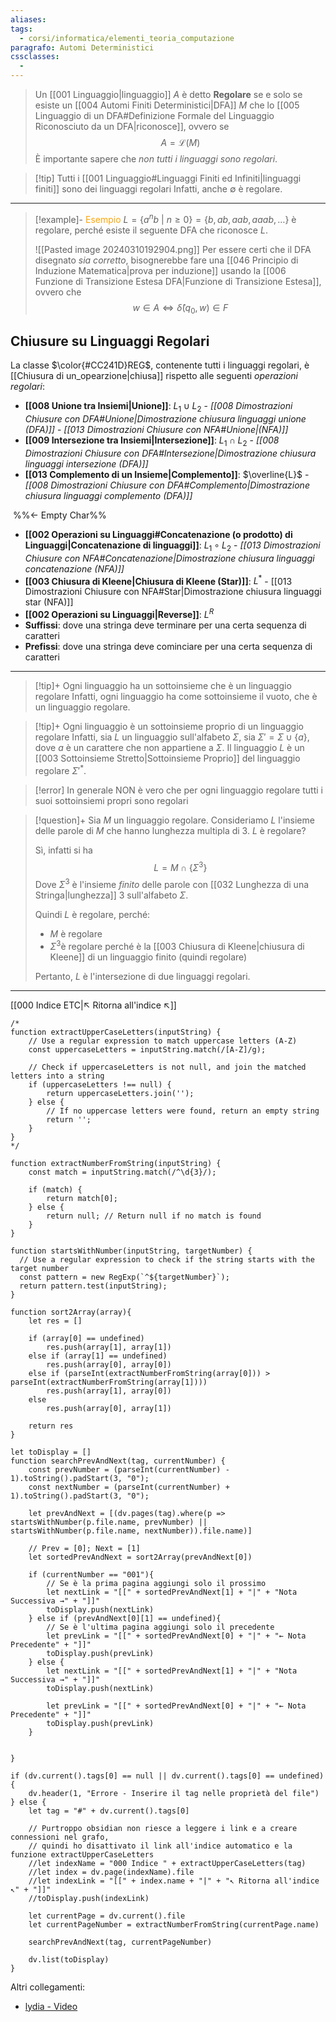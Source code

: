 ```yaml
---
aliases: 
tags:
  - corsi/informatica/elementi_teoria_computazione
paragrafo: Automi Deterministici
cssclasses:
  - 
---
```

>Un [[001 Linguaggio|linguaggio]] $A$ è detto **Regolare** se e solo se esiste un [[004 Automi Finiti Deterministici|DFA]] $M$ che lo [[005 Linguaggio di un DFA#Definizione Formale del Linguaggio Riconosciuto da un DFA|riconosce]], ovvero se $$A=\mathcal{L}(M)$$
>È importante sapere che *non tutti i linguaggi sono regolari*.

> [!tip] Tutti i [[001 Linguaggio#Linguaggi Finiti ed Infiniti|linguaggi finiti]] sono dei linguaggi regolari
> Infatti, anche $\emptyset$ è regolare.

---

> [!example]- <font color="orange">Esempio</font>
>$L=\{a^nb\ |\ n\geq0\}=\{b,ab,aab,aaab,\dots\}$ è regolare, perché esiste il seguente DFA che riconosce $L$.
>
>![[Pasted image 20240310192904.png]]
>Per essere certi che il DFA disegnato *sia corretto*, bisognerebbe fare una [[046 Principio di Induzione Matematica|prova per induzione]] usando la [[006 Funzione di Transizione Estesa DFA|Funzione di Transizione Estesa]], ovvero che $$w\in A\Leftrightarrow \hat\delta(q_0,w)\in F$$

## Chiusure su Linguaggi Regolari
La classe $\color{#CC241D}REG$, contenente tutti i linguaggi regolari, è [[Chiusura di un_opearzione|chiusa]] rispetto alle seguenti *operazioni regolari*:
- **[[008 Unione tra Insiemi|Unione]]**: $L_1\cup L_2$ - *[[008 Dimostrazioni Chiusure con DFA#Unione|Dimostrazione chiusura linguaggi unione (DFA)]]* - *[[013 Dimostrazioni Chiusure con NFA#Unione|(NFA)]]*
- **[[009 Intersezione tra Insiemi|Intersezione]]**: $L_1\cap L_2$ - *[[008 Dimostrazioni Chiusure con DFA#Intersezione|Dimostrazione chiusura linguaggi intersezione (DFA)]]*
- **[[013 Complemento di un Insieme|Complemento]]**: $\overline{L}$ - *[[008 Dimostrazioni Chiusure con DFA#Complemento|Dimostrazione chiusura linguaggi complemento (DFA)]]*

‎ %%← Empty Char%%

- **[[002 Operazioni su Linguaggi#Concatenazione (o prodotto) di Linguaggi|Concatenazione di linguaggi]]**: $L_1\circ L_2$ - *[[013 Dimostrazioni Chiusure con NFA#Concatenazione|Dimostrazione chiusura linguaggi concatenazione (NFA)]]*
- **[[003 Chiusura di Kleene|Chiusura di Kleene (Star)]]**: $L^*$ - [[013 Dimostrazioni Chiusure con NFA#Star|Dimostrazione chiusura linguaggi star (NFA)]]
- **[[002 Operazioni su Linguaggi|Reverse]]**: $L^R$
- **Suffissi**: dove una stringa deve terminare per una certa sequenza di caratteri
- **Prefissi**: dove una stringa deve cominciare per una certa sequenza di caratteri

---
> [!tip]+ Ogni linguaggio ha un sottoinsieme che è un linguaggio regolare
> Infatti, ogni linguaggio ha come sottoinsieme il vuoto, che è un linguaggio regolare.

> [!tip]+ Ogni linguaggio è un sottoinsieme proprio di un linguaggio regolare
> Infatti, sia $L$ un linguaggio sull'alfabeto $\Sigma$, sia $\Sigma'=\Sigma\cup\{a\}$, dove $a$ è un carattere che non appartiene a $\Sigma$. 
> Il linguaggio $L$ è un [[003 Sottoinsieme Stretto|Sottoinsieme Proprio]] del linguaggio regolare $\Sigma'^*$.

> [!error] In generale NON è vero che per ogni linguaggio regolare tutti i suoi sottoinsiemi propri sono regolari


> [!question]+ Sia $M$ un linguaggio regolare. Consideriamo $L$ l'insieme delle parole di $M$ che hanno lunghezza multipla di 3. $L$ è regolare?
>
>
>Sì, infatti si ha $$L=M\cap \{\Sigma^3\}$$
>Dove $\Sigma^3$ è l'insieme *finito* delle parole con [[032 Lunghezza di una Stringa|lunghezza]] 3 sull'alfabeto $\Sigma$.
>
>Quindi $L$ è regolare, perché:
>- $M$ è regolare
>- $\Sigma^3$è regolare perché è la [[003 Chiusura di Kleene|chiusura di Kleene]] di un linguaggio finito (quindi regolare)
>
>Pertanto, $L$ è l'intersezione di due linguaggi regolari.


___
[[000 Indice ETC|↖ Ritorna all'indice ↖]]

```dataviewjs
/*
function extractUpperCaseLetters(inputString) {
	// Use a regular expression to match uppercase letters (A-Z)
	const uppercaseLetters = inputString.match(/[A-Z]/g);
	
	// Check if uppercaseLetters is not null, and join the matched letters into a string
	if (uppercaseLetters !== null) {
		return uppercaseLetters.join('');
	} else {
	    // If no uppercase letters were found, return an empty string
	    return '';
	}
}
*/

function extractNumberFromString(inputString) {
	const match = inputString.match(/^\d{3}/);
	
	if (match) {
		return match[0];
	} else {
		return null; // Return null if no match is found
	}
}

function startsWithNumber(inputString, targetNumber) {
  // Use a regular expression to check if the string starts with the target number
  const pattern = new RegExp(`^${targetNumber}`);
  return pattern.test(inputString);
}

function sort2Array(array){
	let res = []
	
	if (array[0] == undefined)
		res.push(array[1], array[1])
	else if (array[1] == undefined)
		res.push(array[0], array[0])
	else if (parseInt(extractNumberFromString(array[0])) > parseInt(extractNumberFromString(array[1])))
		res.push(array[1], array[0])
	else
		res.push(array[0], array[1])
	
	return res
}

let toDisplay = []
function searchPrevAndNext(tag, currentNumber) {
	const prevNumber = (parseInt(currentNumber) - 1).toString().padStart(3, "0");
	const nextNumber = (parseInt(currentNumber) + 1).toString().padStart(3, "0");
	
	let prevAndNext = [(dv.pages(tag).where(p => startsWithNumber(p.file.name, prevNumber) || startsWithNumber(p.file.name, nextNumber)).file.name)]
	
	// Prev = [0]; Next = [1]
	let sortedPrevAndNext = sort2Array(prevAndNext[0])
	
	if (currentNumber == "001"){ 
		// Se è la prima pagina aggiungi solo il prossimo
		let nextLink = "[[" + sortedPrevAndNext[1] + "|" + "Nota Successiva →" + "]]"
		toDisplay.push(nextLink)
	} else if (prevAndNext[0][1] == undefined){
		// Se è l'ultima pagina aggiungi solo il precedente
		let prevLink = "[[" + sortedPrevAndNext[0] + "|" + "← Nota Precedente" + "]]"
		toDisplay.push(prevLink)
	} else {
		let nextLink = "[[" + sortedPrevAndNext[1] + "|" + "Nota Successiva →" + "]]"
		toDisplay.push(nextLink)
		
		let prevLink = "[[" + sortedPrevAndNext[0] + "|" + "← Nota Precedente" + "]]"
		toDisplay.push(prevLink)
	}
	
	
}

if (dv.current().tags[0] == null || dv.current().tags[0] == undefined){
	dv.header(1, "Errore - Inserire il tag nelle proprietà del file")
} else {
	let tag = "#" + dv.current().tags[0]

	// Purtroppo obsidian non riesce a leggere i link e a creare connessioni nel grafo,
	// quindi ho disattivato il link all'indice automatico e la funzione extractUpperCaseLetters
	//let indexName = "000 Indice " + extractUpperCaseLetters(tag)
	//let index = dv.page(indexName).file
	//let indexLink = "[[" + index.name + "|" + "↖ Ritorna all'indice ↖" + "]]"
	//toDisplay.push(indexLink)
	
	let currentPage = dv.current().file
	let currentPageNumber = extractNumberFromString(currentPage.name)
	
	searchPrevAndNext(tag, currentPageNumber)
	
	dv.list(toDisplay)
}
```

Altri collegamenti: 
- [lydia - Video](https://www.youtube.com/watch?v=nIp604p0M8M&list=PLhqug0UEsC-IDomfNsn8e3neoy34o8oye&index=5)
